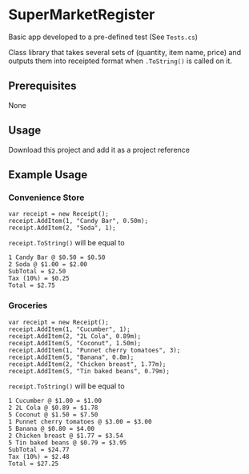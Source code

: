# SuperMarketRegister
Basic app developed to a pre-defined test (See `Tests.cs`)  

Class library that takes several sets of (quantity, item name, price) and outputs them into receipted format when `.ToString()` is called on it.

## Prerequisites
None

## Usage
Download this project and add it as a project reference


## Example Usage

### Convenience Store
```
var receipt = new Receipt();
receipt.AddItem(1, "Candy Bar", 0.50m);
receipt.AddItem(2, "Soda", 1);
```

`receipt.ToString()` will be equal to

```
1 Candy Bar @ $0.50 = $0.50
2 Soda @ $1.00 = $2.00
SubTotal = $2.50
Tax (10%) = $0.25
Total = $2.75
```

### Groceries
```
var receipt = new Receipt();
receipt.AddItem(1, "Cucumber", 1);
receipt.AddItem(2, "2L Cola", 0.89m);
receipt.AddItem(5, "Coconut", 1.50m);
receipt.AddItem(1, "Punnet cherry tomatoes", 3);
receipt.AddItem(5, "Banana", 0.8m);
receipt.AddItem(2, "Chicken breast", 1.77m);
receipt.AddItem(5, "Tin baked beans", 0.79m);
```

`receipt.ToString()` will be equal to

```
1 Cucumber @ $1.00 = $1.00
2 2L Cola @ $0.89 = $1.78
5 Coconut @ $1.50 = $7.50
1 Punnet cherry tomatoes @ $3.00 = $3.00
5 Banana @ $0.80 = $4.00
2 Chicken breast @ $1.77 = $3.54
5 Tin baked beans @ $0.79 = $3.95
SubTotal = $24.77
Tax (10%) = $2.48
Total = $27.25
```
